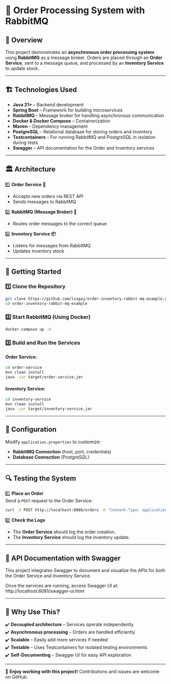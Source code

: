 # 🛒 Order Processing System with RabbitMQ

## 📌 Overview
This project demonstrates an **asynchronous order processing system** using **RabbitMQ** as a message broker. Orders are placed through an **Order Service**, sent to a message queue, and processed by an **Inventory Service** to update stock.

---

## 🏗️ Technologies Used
- **Java 21+** – Backend development
- **Spring Boot** – Framework for building microservices
- **RabbitMQ** – Message broker for handling asynchronous communication
- **Docker & Docker Compose** – Containerization
- **Maven** – Dependency management
- **PostgreSQL** – Relational database for storing orders and inventory
- **Testcontainers** – For running RabbitMQ and PostgreSQL in isolation during tests
- **Swagger** – API documentation for the Order and Inventory services

---

## 🏛️ Architecture

1️⃣ **Order Service** 📝 
- Accepts new orders via REST API
- Sends messages to RabbitMQ

2️⃣ **RabbitMQ (Message Broker) 📩**
- Routes order messages to the correct queue

3️⃣ **Inventory Service 📦**
- Listens for messages from RabbitMQ
- Updates inventory stock

---

## 🚀 Getting Started

### 1️⃣ Clone the Repository
```bash
git clone https://github.com/lzugaj/order-inventory-rabbit-mq-example.git
cd order-inventory-rabbit-mq-example
```

### 2️⃣ Start RabbitMQ (Using Docker)
```bash
docker-compose up -d
```

### 3️⃣ Build and Run the Services

#### Order Service:
```bash
cd order-service
mvn clean install
java -jar target/order-service.jar
```

#### Inventory Service:
```bash
cd inventory-service
mvn clean install
java -jar target/inventory-service.jar
```

---

## 🔧 Configuration
Modify `application.properties` to customize:
- **RabbitMQ Connection** (host, port, credentials)
- **Database Connection** (PostgreSQL)

---

## 🔍 Testing the System

1️⃣ **Place an Order**  
Send a `POST` request to the Order Service:
   ```bash
   curl -X POST http://localhost:8080/orders -H "Content-Type: application/json" -d '{"productId": "321e6543-a21b-43c1-b879-625189837800","productName": "Jeans","productCategory": "CLOTHING","quantity": 1,"price": 19.98}'
   ```

2️⃣ **Check the Logs**
- The **Order Service** should log the order creation.
- The **Inventory Service** should log the inventory update.

---

## 📖 API Documentation with Swagger
This project integrates Swagger to document and visualize the APIs for both the Order Service and Inventory Service.

Once the services are running, access Swagger UI at:
http://localhost:8081/swagger-ui.html

---

## 🎯 Why Use This?
✔️ **Decoupled architecture** – Services operate independently  
✔️ **Asynchronous processing** – Orders are handled efficiently  
✔️ **Scalable** – Easily add more services if needed  
✔️ **Testable** – Uses Testcontainers for isolated testing environments   
✔️ **Self-Documenting** – Swagger UI for easy API exploration

---

🚀 **Enjoy working with this project!** Contributions and issues are welcome on GitHub.